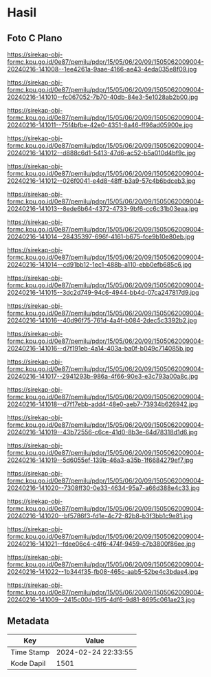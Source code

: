 # Hasil

## Foto C Plano

https://sirekap-obj-formc.kpu.go.id/0e87/pemilu/pdpr/15/05/06/20/09/1505062009004-20240216-141008--1ee4261a-9aae-4166-ae43-4eda035e8f09.jpg

https://sirekap-obj-formc.kpu.go.id/0e87/pemilu/pdpr/15/05/06/20/09/1505062009004-20240216-141010--fc067052-7b70-40db-84e3-5e1028ab2b00.jpg

https://sirekap-obj-formc.kpu.go.id/0e87/pemilu/pdpr/15/05/06/20/09/1505062009004-20240216-141011--75f4bfbe-42e0-4351-8a46-ff96ad05900e.jpg

https://sirekap-obj-formc.kpu.go.id/0e87/pemilu/pdpr/15/05/06/20/09/1505062009004-20240216-141012--d888c6d1-5413-47d6-ac52-b5a010d4bf9c.jpg

https://sirekap-obj-formc.kpu.go.id/0e87/pemilu/pdpr/15/05/06/20/09/1505062009004-20240216-141012--026f0041-e4d8-48ff-b3a9-57c4b6bdceb3.jpg

https://sirekap-obj-formc.kpu.go.id/0e87/pemilu/pdpr/15/05/06/20/09/1505062009004-20240216-141013--8ede6b64-4372-4733-9bf6-cc6c31b03eaa.jpg

https://sirekap-obj-formc.kpu.go.id/0e87/pemilu/pdpr/15/05/06/20/09/1505062009004-20240216-141014--28435397-696f-4161-b675-fce9b10e80eb.jpg

https://sirekap-obj-formc.kpu.go.id/0e87/pemilu/pdpr/15/05/06/20/09/1505062009004-20240216-141014--cd91bb12-1ec1-488b-a110-ebb0efb685c6.jpg

https://sirekap-obj-formc.kpu.go.id/0e87/pemilu/pdpr/15/05/06/20/09/1505062009004-20240216-141015--3dc2d749-94c6-4944-bb4d-07ca247817d9.jpg

https://sirekap-obj-formc.kpu.go.id/0e87/pemilu/pdpr/15/05/06/20/09/1505062009004-20240216-141016--40d96f75-761d-4a4f-b084-2dec5c3392b2.jpg

https://sirekap-obj-formc.kpu.go.id/0e87/pemilu/pdpr/15/05/06/20/09/1505062009004-20240216-141016--d7f191eb-4a14-403a-ba0f-b049c714085b.jpg

https://sirekap-obj-formc.kpu.go.id/0e87/pemilu/pdpr/15/05/06/20/09/1505062009004-20240216-141017--2941293b-986a-4f66-90e3-e3c793a00a8c.jpg

https://sirekap-obj-formc.kpu.go.id/0e87/pemilu/pdpr/15/05/06/20/09/1505062009004-20240216-141018--d7f17ebb-add4-48e0-aeb7-73934b626942.jpg

https://sirekap-obj-formc.kpu.go.id/0e87/pemilu/pdpr/15/05/06/20/09/1505062009004-20240216-141019--43b72556-c6ce-41d0-8b3e-64d78318d1d6.jpg

https://sirekap-obj-formc.kpu.go.id/0e87/pemilu/pdpr/15/05/06/20/09/1505062009004-20240216-141019--5d6055ef-139b-46a3-a35b-1f6684279ef7.jpg

https://sirekap-obj-formc.kpu.go.id/0e87/pemilu/pdpr/15/05/06/20/09/1505062009004-20240216-141020--7308ff30-0e33-4634-95a7-a66d388e4c33.jpg

https://sirekap-obj-formc.kpu.go.id/0e87/pemilu/pdpr/15/05/06/20/09/1505062009004-20240216-141020--bf5786f3-fd1e-4c72-82b8-b3f3bb1c9e81.jpg

https://sirekap-obj-formc.kpu.go.id/0e87/pemilu/pdpr/15/05/06/20/09/1505062009004-20240216-141021--fdee06c4-c4f6-474f-9459-c7b3800f86ee.jpg

https://sirekap-obj-formc.kpu.go.id/0e87/pemilu/pdpr/15/05/06/20/09/1505062009004-20240216-141022--1b344f35-fb08-465c-aab5-52be4c3bdae4.jpg

https://sirekap-obj-formc.kpu.go.id/0e87/pemilu/pdpr/15/05/06/20/09/1505062009004-20240216-141009--2415c00d-15f5-4df6-9d81-8695c061ae23.jpg


## Metadata

| Key        | Value               |
| ---------- | ------------------- |
| Time Stamp | 2024-02-24 22:33:55 |
| Kode Dapil | 1501                |



